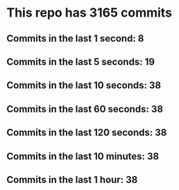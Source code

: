 # This repo has 3165 commits

## Commits in the last 1 second: 8
## Commits in the last 5 seconds: 19
## Commits in the last 10 seconds: 38
## Commits in the last 60 seconds: 38
## Commits in the last 120 seconds: 38
## Commits in the last 10 minutes: 38
## Commits in the last 1 hour: 38
